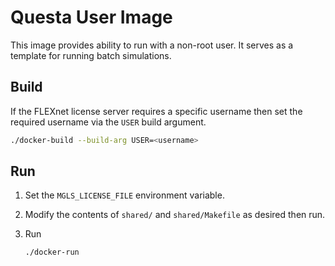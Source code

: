 # Questa User Image

This image provides ability to run with a non-root user.  It serves as a
template for running batch simulations.

## Build

If the FLEXnet license server requires a specific username then set the
required username via the `USER` build argument.

```sh
./docker-build --build-arg USER=<username>
```

## Run

1. Set the `MGLS_LICENSE_FILE` environment variable.

2. Modify the contents of `shared/` and `shared/Makefile` as
   desired then run.

3. Run

   ```sh
   ./docker-run
   ```
